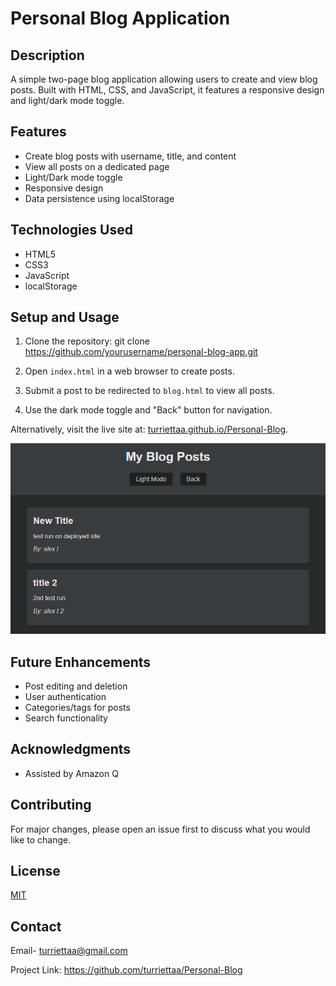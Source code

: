 # Personal Blog Application

## Description

A simple two-page blog application allowing users to create and view blog posts. Built with HTML, CSS, and JavaScript, it features a responsive design and light/dark mode toggle.

## Features

- Create blog posts with username, title, and content
- View all posts on a dedicated page
- Light/Dark mode toggle
- Responsive design
- Data persistence using localStorage

## Technologies Used

- HTML5
- CSS3
- JavaScript
- localStorage

## Setup and Usage

1. Clone the repository: git clone https://github.com/yourusername/personal-blog-app.git

2. Open `index.html` in a web browser to create posts.

3. Submit a post to be redirected to `blog.html` to view all posts.

4. Use the dark mode toggle and "Back" button for navigation.

Alternatively, visit the live site at: [turriettaa.github.io/Personal-Blog](https://turriettaa.github.io/Personal-Blog).

<img src="Screenshot 2024-09-13 143250.png" alt="Site Screenshot">

## Future Enhancements

- Post editing and deletion
- User authentication
- Categories/tags for posts
- Search functionality

## Acknowledgments

- Assisted by Amazon Q
  
## Contributing

For major changes, please open an issue first to discuss what you would like to change.

## License

[MIT](https://choosealicense.com/licenses/mit/)

## Contact

Email- turriettaa@gmail.com

Project Link: https://github.com/turriettaa/Personal-Blog
